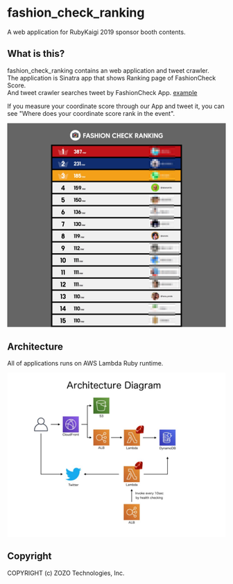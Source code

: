 # fashion_check\_ranking

A web application for RubyKaigi 2019 sponsor booth contents.

## What is this?

fashion_check\_ranking contains an web application and tweet crawler.  
The application is Sinatra app that shows Ranking page of FashionCheck Score.   
And tweet crawler searches tweet by FashionCheck App. [example](https://twitter.com/hana_yonde/status/1108884458810146816)

If you measure your coordinate score through our App and tweet it, you can see "Where does your coordinate score rank in the event".

![Screenshot](./images/screenshot.jpg)

## Architecture

All of applications runs on AWS Lambda Ruby runtime.  

![Architecture](./images/architecture.jpg)

## Copyright

COPYRIGHT (c) ZOZO Technologies, Inc.